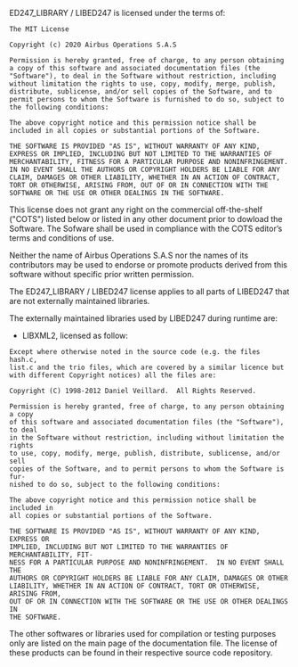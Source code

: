 ED247_LIBRARY / LIBED247 is licensed under the terms of:

```
The MIT License

Copyright (c) 2020 Airbus Operations S.A.S

Permission is hereby granted, free of charge, to any person obtaining a copy of this software and associated documentation files (the "Software"), to deal in the Software without restriction, including without limitation the rights to use, copy, modify, merge, publish, distribute, sublicense, and/or sell copies of the Software, and to permit persons to whom the Software is furnished to do so, subject to the following conditions:

The above copyright notice and this permission notice shall be included in all copies or substantial portions of the Software.

THE SOFTWARE IS PROVIDED "AS IS", WITHOUT WARRANTY OF ANY KIND, EXPRESS OR IMPLIED, INCLUDING BUT NOT LIMITED TO THE WARRANTIES OF MERCHANTABILITY, FITNESS FOR A PARTICULAR PURPOSE AND NONINFRINGEMENT. IN NO EVENT SHALL THE AUTHORS OR COPYRIGHT HOLDERS BE LIABLE FOR ANY CLAIM, DAMAGES OR OTHER LIABILITY, WHETHER IN AN ACTION OF CONTRACT, TORT OR OTHERWISE, ARISING FROM, OUT OF OR IN CONNECTION WITH THE SOFTWARE OR THE USE OR OTHER DEALINGS IN THE SOFTWARE.
```

This license does not grant any right on the commercial off-the-shelf ("COTS") listed below or listed in any other document prior to dowload the Software. The Sofware shall be used in compliance with the COTS editor’s terms and conditions of use.

Neither the name of Airbus Operations S.A.S nor the names of its contributors may be used to endorse or promote products derived from this software without specific prior written permission.

The ED247_LIBRARY / LIBED247 license applies to all parts of LIBED247 that are not externally
maintained libraries.

The externally maintained libraries used by LIBED247 during runtime are:

- LIBXML2, licensed as follow:

```
Except where otherwise noted in the source code (e.g. the files hash.c,
list.c and the trio files, which are covered by a similar licence but
with different Copyright notices) all the files are:

Copyright (C) 1998-2012 Daniel Veillard.  All Rights Reserved.

Permission is hereby granted, free of charge, to any person obtaining a copy
of this software and associated documentation files (the "Software"), to deal
in the Software without restriction, including without limitation the rights
to use, copy, modify, merge, publish, distribute, sublicense, and/or sell
copies of the Software, and to permit persons to whom the Software is fur-
nished to do so, subject to the following conditions:

The above copyright notice and this permission notice shall be included in
all copies or substantial portions of the Software.

THE SOFTWARE IS PROVIDED "AS IS", WITHOUT WARRANTY OF ANY KIND, EXPRESS OR
IMPLIED, INCLUDING BUT NOT LIMITED TO THE WARRANTIES OF MERCHANTABILITY, FIT-
NESS FOR A PARTICULAR PURPOSE AND NONINFRINGEMENT.  IN NO EVENT SHALL THE
AUTHORS OR COPYRIGHT HOLDERS BE LIABLE FOR ANY CLAIM, DAMAGES OR OTHER
LIABILITY, WHETHER IN AN ACTION OF CONTRACT, TORT OR OTHERWISE, ARISING FROM,
OUT OF OR IN CONNECTION WITH THE SOFTWARE OR THE USE OR OTHER DEALINGS IN
THE SOFTWARE.
```

The other softwares or libraries used for compilation or testing purposes only are listed on the main page of the documentation file. The license of these products can be found in their respective source code repository.


